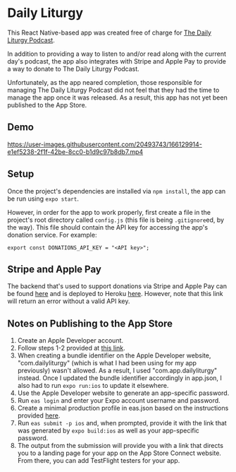 # Daily Liturgy

This React Native-based app was created free of charge for [The Daily Liturgy Podcast](https://dailyliturgy.com/).

In addition to providing a way to listen to and/or read along with the current day's podcast, the app also integrates with Stripe and Apple Pay to provide a way to donate to The Daily Liturgy Podcast.

Unfortunately, as the app neared completion, those responsible for managing The Daily Liturgy Podcast did not feel that they had the time to manage the app once it was released. As a result, this app has not yet been published to the App Store.

## Demo

https://user-images.githubusercontent.com/20493743/166129914-e1ef5238-2f1f-42be-8cc0-b1d9c97b8db7.mp4

## Setup

Once the project's dependencies are installed via `npm install`, the app can be run using `expo start`.

However, in order for the app to work properly, first create a file in the project's root directory called `config.js` (this file is being `.gitignore`ed, by the way). This file should contain the API key for accessing the app's donation service. For example:

```
export const DONATIONS_API_KEY = "<API key>";
```

## Stripe and Apple Pay

The backend that's used to support donations via Stripe and Apple Pay can be found [here](https://github.com/kochcj1/daily-liturgy-donations) and is deployed to Heroku [here](https://daily-liturgy-donations.herokuapp.com/). However, note that this link will return an error without a valid API key.

## Notes on Publishing to the App Store

1. Create an Apple Developer account.
1. Follow steps 1-2 provided at [this link](https://levelup.gitconnected.com/react-native-how-to-publish-an-expo-app-to-testflight-debug-common-errors-90e427b4b5ea).
1. When creating a bundle identifier on the Apple Developer website, "com.dailyliturgy" (which is what I had been using for my app previously) wasn't allowed. As a result, I used "com.app.dailyliturgy" instead. Once I updated
the bundle identifier accordingly in app.json, I also had to run `expo run:ios` to update it elsewhere.
1. Use the Apple Developer website to generate an app-specific password.
1. Run `eas login` and enter your Expo account username and password.
1. Create a minimal production profile in eas.json based on the instructions provided [here](https://docs.expo.dev/build/eas-json/#production-builds).
1. Run `eas submit -p ios` and, when prompted, provide it with the link that was generated by `expo build:ios` as well as your app-specific password.
1. The output from the submission will provide you with a link that directs you to a landing page for your app on the App Store Connect website. From there, you can add TestFlight testers for your app.